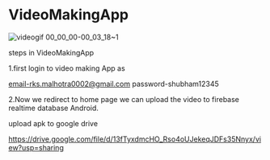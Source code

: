 # VideoMakingApp
![videogif 00_00_00-00_03_18~1](https://user-images.githubusercontent.com/55094276/101722610-99085200-3ad0-11eb-9628-a3dd94f18a24.gif)

steps in VideoMakingApp

1.first login to video making App as 

email-rks.malhotra0002@gmail.com
password-shubham12345

2.Now we redirect to home page we can upload the video to firebase realtime database Android.

upload apk to google drive

https://drive.google.com/file/d/13fTyxdmcHO_Rso4oUJekeqJDFs35Nnyx/view?usp=sharing
